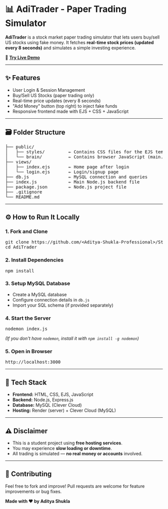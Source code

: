 <h1>📊 AdiTrader - Paper Trading Simulator</h1>

<p><strong>AdiTrader</strong> is a stock market paper trading simulator that lets users buy/sell US stocks using fake money. It fetches <strong>real-time stock prices (updated every 8 seconds)</strong> and simulates a simple investing experience.</p>

<p>🚀 <a href="https://stocktrader-g4o0.onrender.com" target="_blank"><strong>Try Live Demo</strong></a></p>

<hr>

<h2>✨ Features</h2>
<ul>
  <li>User Login & Session Management</li>
  <li>Buy/Sell US Stocks (paper trading only)</li>
  <li>Real-time price updates (every 8 seconds)</li>
  <li>"Add Money" button (top right) to inject fake funds</li>
  <li>Responsive frontend made with EJS + CSS + JavaScript</li>
</ul>

<hr>

<h2>🗃️ Folder Structure</h2>
<pre>
├── public/
│   ├── styles/         ← Contains CSS files for the EJS templates
│   └── brain/          ← Contains browser JavaScript (main.js)
├── views/
│   ├── index.ejs       ← Home page after login
│   └── login.ejs       ← Login/signup page
├── db.js               ← MySQL connection and queries
├── index.js            ← Main Node.js backend file
├── package.json        ← Node.js project file
├── .gitignore
└── README.md
</pre>

<hr>

<h2>⚙️ How to Run It Locally</h2>

<h3>1. Fork and Clone</h3>
<pre>
git clone https://github.com/&lt;Aditya-Shukla-Professional&gt;/StockTrader.git
cd AdiTrader
</pre>

<h3>2. Install Dependencies</h3>
<pre>
npm install
</pre>

<h3>3. Setup MySQL Database</h3>
<ul>
  <li>Create a MySQL database</li>
  <li>Configure connection details in <code>db.js</code></li>
  <li>Import your SQL schema (if provided separately)</li>
</ul>

<h3>4. Start the Server</h3>
<pre>
nodemon index.js
</pre>
<p><em>(If you don't have <code>nodemon</code>, install it with <code>npm install -g nodemon</code>)</em></p>

<h3>5. Open in Browser</h3>
<pre>
http://localhost:3000
</pre>

<hr>

<h2>🧠 Tech Stack</h2>
<ul>
  <li><strong>Frontend:</strong> HTML, CSS, EJS, JavaScript</li>
  <li><strong>Backend:</strong> Node.js, Express.js</li>
  <li><strong>Database:</strong> MySQL (Clever Cloud)</li>
  <li><strong>Hosting:</strong> Render (server) + Clever Cloud (MySQL)</li>
</ul>

<hr>

<h2>⚠️ Disclaimer</h2>
<ul>
  <li>This is a student project using <strong>free hosting services</strong>.</li>
  <li>You may experience <strong>slow loading or downtime</strong>.</li>
  <li>All trading is simulated — <strong>no real money or accounts</strong> involved.</li>
</ul>

<hr>

<h2>🙌 Contributing</h2>
<p>Feel free to fork and improve! Pull requests are welcome for feature improvements or bug fixes.</p>

<p><strong>Made with ❤️ by Aditya Shukla</strong></p>
